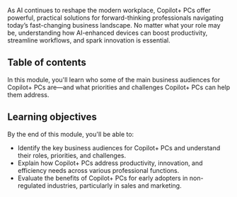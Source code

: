 As AI continues to reshape the modern workplace, Copilot+ PCs offer powerful, practical solutions for forward-thinking professionals navigating today’s fast-changing business landscape. No matter what your role may be, understanding how AI-enhanced devices can boost productivity, streamline workflows, and spark innovation is essential.

## Table of contents

In this module, you'll learn who some of the main business audiences for Copilot+ PCs are—and what priorities and challenges Copilot+ PCs can help them address.

## Learning objectives

By the end of this module, you'll be able to:

- Identify the key business audiences for Copilot+ PCs and understand their roles, priorities, and challenges.
- Explain how Copilot+ PCs address productivity, innovation, and efficiency needs across various professional functions.
- Evaluate the benefits of Copilot+ PCs for early adopters in non-regulated industries, particularly in sales and marketing.